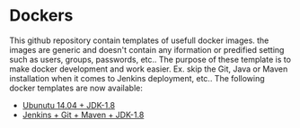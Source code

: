 # Dockers

This github repository contain templates of usefull docker images. the images are generic and doesn't contain any iformation or predified setting such as users, groups, passwords, etc..
The purpose of these template is to make docker development and work easier.
Ex. skip the Git, Java or Maven installation when it comes to Jenkins deployment, etc..
The following docker templates are now available:

- [Ubunutu 14.04 + JDK-1.8](Ubunutu1404JDK18Docker/README.md)
- [Jenkins + Git + Maven + JDK-1.8](JenkinsTemplate/README.md)
